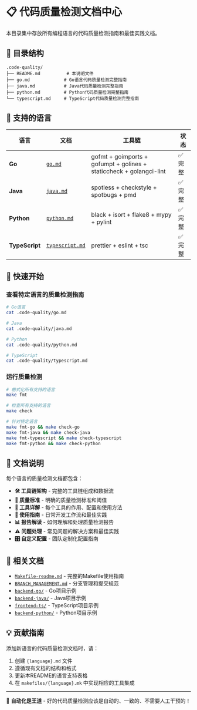 # 📋 代码质量检测文档中心

本目录集中存放所有编程语言的代码质量检测指南和最佳实践文档。

## 📁 目录结构

```
.code-quality/
├── README.md          # 本说明文件
├── go.md             # Go语言代码质量检测完整指南
├── java.md           # Java代码质量检测完整指南
├── python.md         # Python代码质量检测完整指南
└── typescript.md     # TypeScript代码质量检测完整指南
```

## 🎯 支持的语言

| 语言 | 文档 | 工具链 | 状态 |
|------|------|--------|------|
| **Go** | [`go.md`](./go.md) | gofmt + goimports + gofumpt + golines + staticcheck + golangci-lint | ✅ 完整 |
| **Java** | [`java.md`](./java.md) | spotless + checkstyle + spotbugs + pmd | ✅ 完整 |
| **Python** | [`python.md`](./python.md) | black + isort + flake8 + mypy + pylint | ✅ 完整 |
| **TypeScript** | [`typescript.md`](./typescript.md) | prettier + eslint + tsc | ✅ 完整 |

## 🚀 快速开始

### 查看特定语言的质量检测指南
```bash
# Go语言
cat .code-quality/go.md

# Java
cat .code-quality/java.md

# Python  
cat .code-quality/python.md

# TypeScript
cat .code-quality/typescript.md
```

### 运行质量检测
```bash
# 格式化所有支持的语言
make fmt

# 检查所有支持的语言
make check

# 针对特定语言
make fmt-go && make check-go
make fmt-java && make check-java
make fmt-typescript && make check-typescript
make fmt-python && make check-python
```

## 📖 文档说明

每个语言的质量检测文档都包含：

- **🛠️ 工具链架构** - 完整的工具链组成和数据流
- **🎯 质量标准** - 明确的质量检测标准和阈值
- **🔧 工具详解** - 每个工具的作用、配置和使用方法  
- **🚀 使用指南** - 日常开发工作流和最佳实践
- **📊 报告解读** - 如何理解和处理质量检测报告
- **⚠️ 问题处理** - 常见问题的解决方案和最佳实践
- **🎛️ 自定义配置** - 团队定制化配置指南

## 🔗 相关文档

- [`Makefile-readme.md`](../Makefile-readme.md) - 完整的Makefile使用指南
- [`BRANCH_MANAGEMENT.md`](../BRANCH_MANAGEMENT.md) - 分支管理和提交规范
- [`backend-go/`](../backend-go/) - Go项目示例
- [`backend-java/`](../backend-java/) - Java项目示例
- [`frontend-ts/`](../frontend-ts/) - TypeScript项目示例  
- [`backend-python/`](../backend-python/) - Python项目示例

## 💡 贡献指南

添加新语言的代码质量检测文档时，请：

1. 创建 `{language}.md` 文件
2. 遵循现有文档的结构和格式
3. 更新本README的语言支持表格
4. 在 `makefiles/{language}.mk` 中实现相应的工具集成

---

🤖 **自动化是王道** - 好的代码质量检测应该是自动的、一致的、不需要人工干预的！